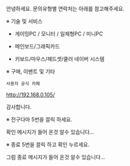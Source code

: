 안녕하세요.
문의유형별 연락처는 아래를 참고해주세요.

※ 기술 및 서비스
- 게이밍PC / 모니터 / 일체형PC / 미니PC

- 메인보드/그래픽카드

- 키보드/마우스/헤드셋/쿨러
  네이버 시스템 

※ 구매, 이벤트 및 기타
   
    사용자 공식 카페
http://192.168.0.105/

감사합니다.

※ 전구다마 5번을 끌릭 하세요.

확인 메시지가 들어 온것 알수 있습니다...

※ 종료  5번을 끌릭 하고 확인 누르세요.

그럼 종료 메시지가 들어 온것 알수 있습니다... 
